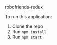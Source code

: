 robofriends-redux

To run this application:

1. Clone the repo
2. Run `npm install`
3. Run `npm start`

